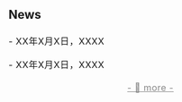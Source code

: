 <h2 style="margin: 2px 0px -10px;">
  <a href="./news.html" style="text-decoration: none; color: inherit;">News</a>
</h2>
<br>
<div style="font-size: 16px; line-height: 1.6; letter-spacing: 0.5px; text-align: justify;">
  <p>
    - XX年X月X日，XXXX
  </p>
  <p>
    - XX年X月X日，XXXX
  </p>
  <p style="font-size: 16px; text-align: center; margin-bottom: 0px;">
    <a href="./news.html" style="text-decoration: underline; color: #888;">
      - 🔺 more -
    </a>
  </p>
</div>
